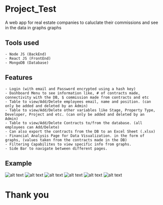 # Project_Test
  A web app for real estate companies to caluclate their commissions and see in the data in graphs graphs

## Tools used
    - Node JS (BackEnd)
    - React JS (FrontEnd)
    - MongoDB (Database)
## Features
    - Login (with email and Password encrypted using a hash key)
    - Dashboard Menu to see information like, # of contracts made, connectivity with the DB, $ commission made from contracts and etc
    - Table to view/Add/Delete employees email, name and position. (can only be added and deleted by an Admin)
    - Table to view/Add/Delete other variables like Stage, Property Type, Developer, Project and etc. (can only be added and deleted by an Admin)
    - Table to view/Add/Delete Contracts to/from the database. (all employees can Add/Delete)
    - Can also export the contracts from the DB to an Excel Sheet (.xlsx)
    - Financial Analysis Page for Data Visualization. in the form of graphs, (values taken from the contracts made in the DB)
    - Filtering Capabilites to view specific info from graphs.
    - Side Bar to navigate between different pages.
## Example 
![alt text](https://github.com/Hossein-GS/Real_Estate_Commission_System/blob/main/Examples/LoginPage.PNG?raw=true)
![alt text](https://github.com/Hossein-GS/Real_Estate_Commission_System/blob/main/Examples/Dashboard.PNG?raw=true)
![alt text](https://github.com/Hossein-GS/Real_Estate_Commission_System/blob/main/Examples/ManageTeam.PNG?raw=true)
![alt text](https://github.com/Hossein-GS/Real_Estate_Commission_System/blob/main/Examples/Database.PNG?raw=true)
![alt text](https://github.com/Hossein-GS/Real_Estate_Commission_System/blob/main/Examples/Contracts.PNG?raw=true)
![alt text](https://github.com/Hossein-GS/Real_Estate_Commission_System/blob/main/Examples/FinancialAnalysis.PNG?raw=true)


# Thank you
